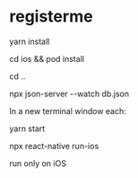 # registerme

yarn install

cd ios && pod install

cd ..

npx json-server --watch db.json

In a new terminal window each:

yarn start

npx react-native run-ios

run only on iOS
